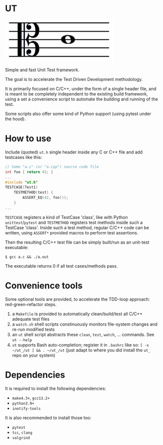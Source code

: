 # UT
![Cle d'UT](res/images/ut.png)

Simple and fast Unit Test framework.

The goal is to accelerate the Test Driven Development methodology.

It is primarily focused on C/C++, under the form of a single header file,
and is meant to be completely independent to the existing build framework,
using a set a convenience script to automate the building and running of the test.

Some scripts also offer some kind of Python support (using pytest under the hood).

# How to use
Include (quoted) `ut.h` single header inside any C or C++ file and add testcases like this:
```C
// Some "a.c" (or "a.cpp") source code file
int foo { return 42; }
...
#include "ut.h"
TESTCASE(Test1)
    TESTMETHOD(test) {
        ASSERT_EQ(42, foo());
    }
...
```
`TESTCASE` registers a kind of TestCase 'class', like with Python `unittest`/`pytest`
and `TESTMETHOD` registers test methods inside such a TestCase 'class'.
Inside such a test method, regular C/C++ code can be written, using `ASSERT*` provided macros
to perform test assertions.

Then the resulting C/C++ test file can be simply built/run as an unit-test executable:
```
$ gcc a.c && ./a.out
```
The executable returns 0 if all test cases/methods pass.

# Convenience tools
Some optional tools are provided, to accelerate the TDD-loop approach: red-green-refactor steps.

1) a `Makefile` is provided to automatically clean/build/test all C/C++ adequate test files
2) a `watch.sh` shell scripts constinuously monitors file-system changes and re-run modified tests
3) an `ut` shell script abstracts these `clean`, `test`, `watch`, ... commands. See `ut --help`
4) `ut` supports Bash auto-completion; register it in `.bashrc` like so: `[ -x ~/ut_/ut ] && . ~/ut_/ut`
(just adapt to where you did install the `ut_` repo on your system)

# Dependencies
It is required to install the following dependencies:
- `make4.3+`, `gcc13.2+`
- `python3.9+`
- `inotify-tools`

It is also recommended to install those too:
- `pytest`
- `tcc`, `clang`
- `valgrind`
